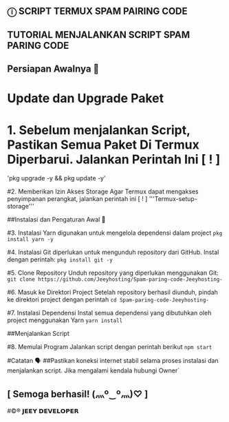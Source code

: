 ## ⓘ SCRIPT TERMUX SPAM PAIRING CODE




## TUTORIAL MENJALANKAN SCRIPT SPAM PARING CODE

## Persiapan Awalnya 📢


# Update dan Upgrade Paket

# 1. Sebelum menjalankan Script, Pastikan Semua Paket Di Termux Diperbarui. Jalankan Perintah Ini [ ! ]
'pkg upgrade -y && pkg update -y'

#2. Memberikan Izin Akses Storage Agar Termux dapat mengakses penyimpanan perangkat, jalankan perintah ini [ ! ]
'''Termux-setup-storage'''



##Instalasi dan Pengaturan Awal 📢

#3. Instalasi Yarn  digunakan untuk mengelola dependensi dalam project
`pkg install yarn -y`


#4. Instalasi Git diperlukan untuk mengunduh repository dari GitHub. Instal dengan perintah:
`pkg install git -y`


#5. Clone Repository Unduh repository yang diperlukan menggunakan Git:
`git clone https://github.com/Jeeyhosting/Spam-paring-code-Jeeyhosting-`


#6. Masuk ke Direktori Project Setelah repository berhasil diunduh, pindah ke direktori project dengan perintah
`cd Spam-paring-code-Jeeyhosting-`

#7. Instalasi Dependensi Instal semua dependensi yang dibutuhkan oleh project menggunakan Yarn
`yarn install`

##Menjalankan Script

#8. Memulai Program Jalankan script dengan perintah berikut
`npm start`




#Catatan 🗣️
##Pastikan koneksi internet stabil selama proses instalasi dan menjalankan script. Jika mengalami kendala hubungi Owner`
## [ Semoga berhasil! (⁠灬⁠º⁠‿⁠º⁠灬⁠)⁠♡ ]




#©® 𝗝𝗘𝗘𝗬 𝗗𝗘𝗩𝗘𝗟𝗢𝗣𝗘𝗥 

